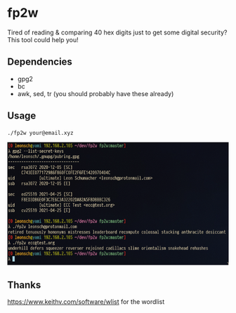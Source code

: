 # fp2w
Tired of reading & comparing 40 hex digits just to get some digital security?
This tool could help you!

## Dependencies
- gpg2
- bc
- awk, sed, tr (you should probably have these already)

## Usage
```bash
./fp2w your@email.xyz
```
![](usage.png)

## Thanks
https://www.keithv.com/software/wlist for the wordlist
